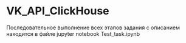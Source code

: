 # VK_API_ClickHouse
Последовательное выполнение всех этапов задания с описанием находится в файле jupyter notebook Test_task.ipynb
